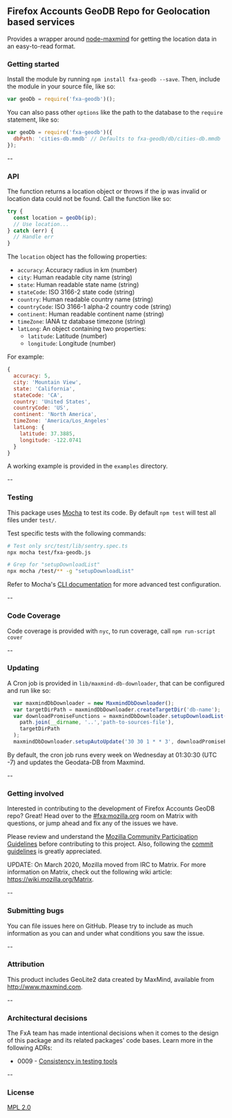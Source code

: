 ## Firefox Accounts GeoDB Repo for Geolocation based services

Provides a wrapper around [node-maxmind](https://github.com/runk/node-maxmind) for getting the location data in an easy-to-read format.

### Getting started

Install the module by running `npm install fxa-geodb --save`. Then, include the module in your source file, like so:

```JavaScript
var geoDb = require('fxa-geodb')();
```

You can also pass other `options` like the path to the database to the `require` statement, like so:

```JavaScript
var geoDb = require('fxa-geodb')({
  dbPath: 'cities-db.mmdb' // Defaults to fxa-geodb/db/cities-db.mmdb
});
```

--

### API

The function returns a location object
or throws if the ip was invalid
or location data could not be found.
Call the function like so:

```JavaScript
try {
  const location = geoDb(ip);
  // Use location...
} catch (err) {
  // Handle err
}
```

The `location` object has the following properties:

- `accuracy`: Accuracy radius in km (number)
- `city`: Human readable city name (string)
- `state`: Human readable state name (string)
- `stateCode`: ISO 3166-2 state code (string)
- `country`: Human readable country name (string)
- `countryCode`: ISO 3166-1 alpha-2 country code (string)
- `continent`: Human readable continent name (string)
- `timeZone`: IANA tz database timezone (string)
- `latLong`: An object containing two properties:
  - `latitude`: Latitude (number)
  - `longitude`: Longitude (number)

For example:

```js
{
  accuracy: 5,
  city: 'Mountain View',
  state: 'California',
  stateCode: 'CA',
  country: 'United States',
  countryCode: 'US',
  continent: 'North America',
  timeZone: 'America/Los_Angeles'
  latLong: {
    latitude: 37.3885,
    longitude: -122.0741
  }
}
```

A working example is provided in the `examples` directory.

--

### Testing

This package uses [Mocha](https://mochajs.org/) to test its code. By default `npm test` will test all files under `test/`.

Test specific tests with the following commands:

```bash
# Test only src/test/lib/sentry.spec.ts
npx mocha test/fxa-geodb.js

# Grep for "setupDownloadList"
npx mocha /test/** -g "setupDownloadList"
```

Refer to Mocha's [CLI documentation](https://mochajs.org/#command-line-usage) for more advanced test configuration.

--

### Code Coverage

Code coverage is provided with `nyc`, to run coverage, call `npm run-script cover`

--

### Updating

A Cron job is provided in `lib/maxmind-db-downloader`, that can be configured and run like so:

```JavaScript
  var maxmindDbDownloader = new MaxmindDbDownloader();
  var targetDirPath = maxmindDbDownloader.createTargetDir('db-name');
  var downloadPromiseFunctions = maxmindDbDownloader.setupDownloadList(
    path.join(__dirname, '..','path-to-sources-file'),
    targetDirPath
  );
  maxmindDbDownloader.setupAutoUpdate('30 30 1 * * 3', downloadPromiseFunctions);
```

By default, the cron job runs every week on Wednesday at 01:30:30 (UTC -7) and updates the Geodata-DB from Maxmind.

--

### Getting involved

Interested in contributing to the development of Firefox Accounts GeoDB repo? Great! Head over to the [#fxa:mozilla.org](https://chat.mozilla.org/#/room/#fxa:mozilla.org) room on Matrix with questions, or jump ahead and fix any of the issues we have.

Please review and understand the [Mozilla Community Participation Guidelines](https://www.mozilla.org/en-US/about/governance/policies/participation/) before contributing to this project. Also, following the [commit guidelines](https://github.com/mozilla/fxa/blob/master/CONTRIBUTING.md#git-commit-guidelines) is greatly appreciated.

UPDATE: On March 2020, Mozilla moved from IRC to Matrix. For more information on Matrix, check out the following wiki article: <https://wiki.mozilla.org/Matrix>.

--

### Submitting bugs

You can file issues here on GitHub. Please try to include as much information as you can and under what conditions you saw the issue.

--

### Attribution

This product includes GeoLite2 data created by MaxMind, available from
<a href="http://www.maxmind.com">http://www.maxmind.com</a>.

--

### Architectural decisions

The FxA team has made intentional decisions when it comes to the design of this package and its related packages' code bases. Learn more in the following ADRs:

- 0009 - [Consistency in testing tools](https://github.com/mozilla/fxa/blob/master/docs/adr/0009-testing-stacks.md)

--

### License

[MPL 2.0](LICENSE)
